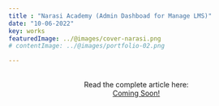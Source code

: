 ```yaml
---
title : "Narasi Academy (Admin Dashboad for Manage LMS)"
date: "10-06-2022"
key: works
featuredImage: ../@images/cover-narasi.png
# contentImage: ../@images/portfolio-02.png

---
```



<center>

<br/>
Read the complete article here:
<br/>
<a type="button" href="#!" class="py-3 px-6 bg-gray-900 text-white rounded-2xl text-base font-semibold transition delay-50 duration-300">Coming Soon!</a>
</center>